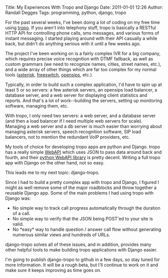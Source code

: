 Title: My Experiences With Tropo and Django
Date: 2011-01-01 12:26
Author: Randall Degges
Tags: programming, python, django, tropo


For the past several weeks, I've been doing a lot of coding on my free time
using [tropo][]. If you aren't into telephony stuff, tropo is basically a
RESTful HTTP API for controlling phone calls, sms messages, and various forms of
instant messaging. I started playing around with their API casually a while
back, but didn't do anything serious with it until a few weeks ago.

The project I've been working on is a fairly complex IVR for a big company,
which requires precise voice recognition with DTMF fallback, as well as custom
grammars (we need to recognize names, cities, street names, etc.), and a wide
array of other things which are far too complex for my normal tools
([asterisk][], [freeswitch][], [opensips][], etc.).

Typically, in order to build such a complex application, I'd have to spin up at
least 5 or so servers: a few asterisk servers, an opensips load balancer, a
database server, and a web server for displaying client statistics and reports.
And that's a lot of work--building the servers, setting up monitoring software,
managing them, etc.

With tropo, I only need two servers: a web server, and a database server (and
then a load balancer if I need multiple web servers for scale). Managing a web
server and a db server is much easier than worrying about managing asterisk
servers, speech recognition software, SIP load balancers, not to mention the
redundant VoIP providers, etc.

My tools of choice for developing tropo apps are python and Django. tropo has a
really simple [WebAPI][] which uses JSON to pass data around back and fourth,
and their [python WebAPI library][] is pretty decent. Writing a full tropo app
with Django on the other hand, not so easy.

This leads me to my next topic: django-tropo.

Since I had to build a pretty complex app with tropo and Django, I figured I
might as well remove some of the major roadblocks and throw together a reusable
Django app. Some of the main problems I had using tropo with Django was:

-   No simple way to track call progress automatically through the duration of a
    call.
-   No simple way to verify that the JSON being POST'ed to your site is valid.
-   No \*easy\* way to handle question / answer call flow without generating
    numerous similar views and hundreds of URLs.

django-tropo solves all of these issues, and in addition, provides many other
helpful tools to make building tropo applications with Django easier.

I'm going to publish django-tropo to github in a few days, so stay tuned for
more information. It will be a rough beta, but I'll continue to work on it and
make sure it keeps improving as time goes on.


  [tropo]: https://www.tropo.com/home.jsp "tropo"
  [asterisk]: http://www.asterisk.org/ "asterisk"
  [freeswitch]: http://www.freeswitch.org/ "freeswitch"
  [opensips]: http://www.opensips.org/ "opensips"
  [WebAPI]: https://www.tropo.com/docs/webapi/new_tropo_web_api_overview.htm "WebAPI"
  [python WebAPI library]: https://github.com/tropo/tropo-webapi-python "python WebAPI library"
